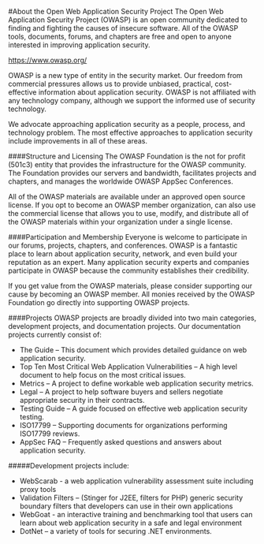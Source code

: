 #About the Open Web Application Security Project
The Open Web Application Security Project (OWASP) is an open community dedicated to finding and fighting the causes of insecure software. All of the OWASP tools, documents, forums, and chapters are free and open to anyone interested in improving application security.

https://www.owasp.org/

OWASP is a new type of entity in the security market. Our freedom from commercial pressures allows us to provide unbiased, practical, cost-effective information about application security. OWASP is not affiliated with any technology company, although we support the informed use of security technology.

We advocate approaching application security as a people, process, and technology problem. The most effective approaches to application security include improvements in all of these areas.

####Structure and Licensing
The OWASP Foundation is the not for profit (501c3) entity that provides the infrastructure for the OWASP community. The Foundation provides our servers and bandwidth, facilitates projects and chapters, and manages the worldwide OWASP AppSec Conferences.

All of the OWASP materials are available under an approved open source license. If you opt to become an OWASP member organization, can also use the commercial license that allows you to use, modify, and distribute all of the OWASP materials within your organization under a single license.

####Participation and Membership
Everyone is welcome to participate in our forums, projects, chapters, and conferences. OWASP is a fantastic place to learn about application security, network, and even build your reputation as an expert. Many application security experts and companies participate in OWASP because the community establishes their credibility.

If you get value from the OWASP materials, please consider supporting our cause by becoming an OWASP member. All monies received by the OWASP Foundation go directly into supporting OWASP projects.

####Projects
OWASP projects are broadly divided into two main categories, development projects, and documentation projects. Our documentation projects currently consist of:

*	The Guide – This document which provides detailed guidance on web application security.
*	Top Ten Most Critical Web Application Vulnerabilities – A high level document to help focus on the most critical issues.
*	Metrics – A project to define workable web application security metrics.
*	Legal – A project to help software buyers and sellers negotiate appropriate security in their contracts.
*	Testing Guide – A guide focused on effective web application security testing.
*	ISO17799 – Supporting documents for organizations performing ISO17799 reviews.
*	AppSec FAQ – Frequently asked questions and answers about application security.

#####Development projects include:

*	WebScarab - a web application vulnerability assessment suite including proxy tools
*	Validation Filters – (Stinger for J2EE, filters for PHP) generic security boundary filters that developers can use in their own applications
*	WebGoat - an interactive training and benchmarking tool that users can learn about web application security in a safe and legal environment
*	DotNet – a variety of tools for securing .NET environments.
